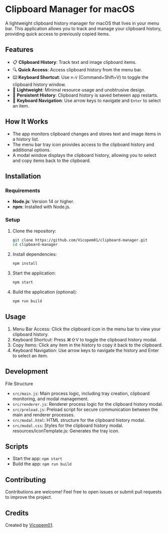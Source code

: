 # Clipboard Manager for macOS

A lightweight clipboard history manager for macOS that lives in your menu bar. This application allows you to track and manage your clipboard history, providing quick access to previously copied items.

## Features

- 📋 **Clipboard History**: Track text and image clipboard items.
- 🔍 **Quick Access**: Access clipboard history from the menu bar.
- ⌨️ **Keyboard Shortcut**: Use `⌘⇧V` (Command+Shift+V) to toggle the clipboard history window.
- 🚀 **Lightweight**: Minimal resource usage and unobtrusive design.
- 💾 **Persistent History**: Clipboard history is saved between app restarts.
- 🔄 **Keyboard Navigation**: Use arrow keys to navigate and `Enter` to select an item.

## How It Works

- The app monitors clipboard changes and stores text and image items in a history list.
- The menu bar tray icon provides access to the clipboard history and additional options.
- A modal window displays the clipboard history, allowing you to select and copy items back to the clipboard.

## Installation

### Requirements

- **Node.js**: Version 14 or higher.
- **npm**: Installed with Node.js.

### Setup

1. Clone the repository:
   ```bash
   git clone https://github.com/Vicopem01/clipboard-manager.git
   cd clipboard-manager
    ```
2. Install dependencies:
    ```javascript
    npm install
    ```

3. Start the application:
    ```javascript
    npm start
    ```
4. Build the application (optional):
    ```javascript
    npm run build
    ```

## Usage
1. Menu Bar Access: Click the clipboard icon in the menu bar to view your clipboard history.
2. Keyboard Shortcut: Press ⌘⇧V to toggle the clipboard history modal.
3. Copy Items: Click any item in the history to copy it back to the clipboard.
4. Keyboard Navigation: Use arrow keys to navigate the history and Enter to select an item.

## Development
File Structure
 - `src/main.js`: Main process logic, including tray creation, clipboard monitoring, and modal management.
 - `src/renderer.js`: Renderer process logic for the clipboard history modal.
- `src/preload.js`: Preload script for secure communication between the main and renderer processes.
- `src/modal.html`: HTML structure for the clipboard history modal.
- `src/modal.css`: Styles for the clipboard history modal.
resources/iconTemplate.js: Generates the tray icon.

## Scripts
- Start the app: `npm start`
- Build the app: `npm run build`

## Contributing
Contributions are welcome! Feel free to open issues or submit pull requests to improve the project.


## Credits
Created by [Vicopem01](https://github.com/Vicopem01).
